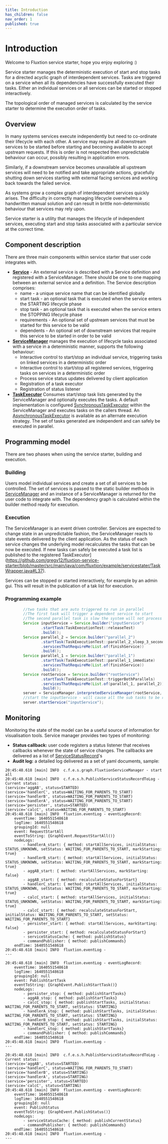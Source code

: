 ```yaml
---
title: Introduction
has_children: false
nav_order: 1
published: true
---
```


# Introduction
Welcome to Fluxtion service starter, hope you enjoy exploring :)

Service starter manages the deterministic execution of start and stop tasks for a directed acyclic graph of interdependent services. 
Tasks are triggered on a service when all its dependencies have successfully executed their tasks. Either an individual
services or all services can be started or stopped interactively. 

The topological order of managed services is calculated by the service starter to determine the execution order of tasks.

## Overview
In many systems services execute independently but need to co-ordinate their lifecycle with each other. A service
may require all downstream services to be started before starting and becoming available to accept upstream requests. If
this is order is not respected then unpredictable behaviour can occur, possibly resulting in application errors. 

Similarly, if a downstream service becomes unavailable all upstream services will need to be notified and take appropriate
actions, gracefully shutting down services starting with external facing services and working back towards the failed
service.

As systems grow a complex graph of interdependent services quickly arises. The difficulty in correctly managing
lifecycle overwhelms a handwritten manual solution and can result in brittle non-deterministic behaviour that services 
may rely upon. 

Service starter is a utility that manages the lifecycle of independent services, executing start and stop tasks 
associated with a particular service at the correct time.

## Component  description
There are three main components within service starter that user code integrates with.
- **[Service](https://github.com/gregv12/fluxtion-service-starter/blob/master/src/main/java/com/fluxtion/example/servicestater/Service.java#L20)** - 
  An external service is described with a Service definition and registered with a ServiceManager. There should be one 
to one mapping between an external service and a definition. The Service description comprises:
    - name - a unique service name that can be identified globally
    - start task - an optional task that is executed when the service enters the STARTING lifecycle phase
    - stop task - an optional task that is executed when the service enters the STOPPING lifecycle phase
    - requirements - An optional set of upstream services that must be started for this service to be valid 
    - dependents - An optional set of downstream services that require this service to be started in order to be valid
- **[ServiceManager](//github.com/gregv12/fluxtion-service-starter/blob/master/src/main/java/com/fluxtion/example/servicestater/ServiceManager.java)**
  manages the execution of lifecycle tasks associated with a service in a deterministic manner, supports the following behaviour:
    - Interactive control to start/stop an individual service, triggering tasks on linked services in a deterministic order
    - Interactive control to start/stop all registered services, triggering tasks on services in a deterministic order
    - Process service status updates delivered by client application
    - Registration of a task executor
    - Registration of status listener
- **[TaskExecutor](https://github.com/gregv12/fluxtion-service-starter/blob/master/src/main/java/com/fluxtion/example/servicestater/TaskWrapper.java#L37)** 
  Consumes start/stop task lists generated by the ServiceManager and optionally executes the tasks. A default implementation
  is configured [SynchronousTaskExecutor](https://github.com/gregv12/fluxtion-service-starter/blob/master/src/main/java/com/fluxtion/example/servicestater/helpers/SynchronousTaskExecutor.java)
  within the ServiceManager and executes tasks on the callers thread. An [AsynchronousTaskExecutor](https://github.com/gregv12/fluxtion-service-starter/blob/master/src/main/java/com/fluxtion/example/servicestater/helpers/ASynchronousTaskExecutor.java)
  is available as an alternate execution strategy. The set of tasks generated are independent and can safely be executed in
  parallel.

## Programming model
There are two phases when using the service starter, building and execution.
### Building
Users model individual services and create a set of all services to be controlled. The set of services is passed to the static builder methods in 
[ServiceManager](//github.com/gregv12/fluxtion-service-starter/blob/master/src/main/java/com/fluxtion/example/servicestater/ServiceManager.java)
  and an instance of a ServiceManager is returned for the user code to integrate with. The dependency graph is calculated 
within the builder method ready for execution.
### Execution
The ServiceManager is an event driven controller. Services are expected to change state in an unpredictable fashion, the 
ServiceManager reacts to state events delivered by the client application. As the status of each service changes the underlying model
recalculates the tasks that can be now be executed. If new tasks can safely be executed a task list is published to the
registered TaskExecutor](https://github.com/gregv12/fluxtion-service-starter/blob/master/src/main/java/com/fluxtion/example/servicestater/TaskWrapper.java#L37).

Services can be stopped or started interactively, for example by an admin gui. This will result in the publication of a 
tak list for execution.

### Programming example

```java
        //two tasks that are auto triggered to run in parallel
        //The first task will trigger a dependent service to start
        //The second parallel task is slow the system will not process the dependent start until both parallel tasks have completed
        Service inputService = Service.builder("inputService")
                .startTask(TaskExecutionTest::releaseTest)
                .build();
        Service parallel_2 = Service.builder("parallel_2")
                .startTask(TaskExecutionTest::parallel_2_sleep_3_seconds)
                .servicesThatRequireMe(List.of(finishService))
                .build();
        Service parallel_1 = Service.builder("parallel_1")
                .startTask(TaskExecutionTest::parallel_1_immediate)
                .servicesThatRequireMe(List.of(finishService))
                .build();
        Service rootService = Service.builder("rootService")
                .startTask(TaskExecutionTest::triggerBothParallels)
                .servicesThatRequireMe(List.of(parallel_1, parallel_2))
                .build();
        server = ServiceManager.interpretedServiceManager(rootService, parallel_1, parallel_2, inputService);
        //start the inputService - will cause all the sub tasks to be running before starting
        server.startService("inputService");

```

## Monitoring
Monitoring the state of the model can be a useful source of information for visualisation tools. Service manager provides
two types of monitoring:
- **Status callback:** user code registers a status listener that receives callbacks whenever the state of service changes. 
The callbacks are delivered as a list of 
[ServiceStatusRecord](//github.com/gregv12/fluxtion-service-starter/blob/master/src/main/java/com/fluxtion/example/servicestater/ServiceStatusRecord.java)'s
- **Audit log:** a detailed log delivered as a set of yaml documents, sample:
```text
20:45:48.618 [main] INFO  c.f.e.s.graph.FluxtionServiceManager - start all
20:45:48.618 [main] INFO  c.f.e.s.h.PublishServiceStatusRecordToLog - Current status:
(service='aggAB', status=STARTED)
(service='handlerC', status=WAITING_FOR_PARENTS_TO_START)
(service='handlerB', status=WAITING_FOR_PARENTS_TO_START)
(service='handlerA', status=WAITING_FOR_PARENTS_TO_START)
(service='persister', status=STARTED)
(service='calcC', status=WAITING_FOR_PARENTS_TO_START)
20:45:48.618 [main] INFO  fluxtion.eventLog - eventLogRecord: 
    eventTime: 1640551548618
    logTime: 1640551548618
    groupingId: null
    event: RequestStartAll
    eventToString: {GraphEvent.RequestStartAll()}
    nodeLogs: 
        - handlerA_start: { method: startAllServices, initialStatus: STATUS_UNKNOWN, setStatus: WAITING_FOR_PARENTS_TO_START, markStarting: true}
        - handlerB_start: { method: startAllServices, initialStatus: STATUS_UNKNOWN, setStatus: WAITING_FOR_PARENTS_TO_START, markStarting: true}
        - aggAB_start: { method: startAllServices, markStarting: false}
        - aggAB_start: { method: recalculateStatusForStart}
        - handlerC_start: { method: startAllServices, initialStatus: STATUS_UNKNOWN, setStatus: WAITING_FOR_PARENTS_TO_START, markStarting: true}
        - calcC_start: { method: startAllServices, initialStatus: STATUS_UNKNOWN, setStatus: WAITING_FOR_PARENTS_TO_START, markStarting: true}
        - calcC_start: { method: recalculateStatusForStart, initialStatus: WAITING_FOR_PARENTS_TO_START, setStatus: WAITING_FOR_PARENTS_TO_START}
        - persister_start: { method: startAllServices, markStarting: false}
        - persister_start: { method: recalculateStatusForStart}
        - serviceStatusCache: { method: publishStatus}
        - commandPublisher: { method: publishCommands}
    endTime: 1640551548618
20:45:48.618 [main] INFO  fluxtion.eventLog - 
---

20:45:48.618 [main] INFO  fluxtion.eventLog - eventLogRecord: 
    eventTime: 1640551548618
    logTime: 1640551548618
    groupingId: null
    event: PublishStartTask
    eventToString: {GraphEvent.PublishStartTask()}
    nodeLogs: 
        - persister_stop: { method: publishStartTasks}
        - aggAB_stop: { method: publishStartTasks}
        - calcC_stop: { method: publishStartTasks, initialStatus: WAITING_FOR_PARENTS_TO_START, setStatus: STARTING}
        - handlerA_stop: { method: publishStartTasks, initialStatus: WAITING_FOR_PARENTS_TO_START, setStatus: STARTING}
        - handlerB_stop: { method: publishStartTasks, initialStatus: WAITING_FOR_PARENTS_TO_START, setStatus: STARTING}
        - handlerC_stop: { method: publishStartTasks}
        - commandPublisher: { method: publishCommands}
    endTime: 1640551548618
20:45:48.618 [main] INFO  fluxtion.eventLog - 
---

20:45:48.618 [main] INFO  c.f.e.s.h.PublishServiceStatusRecordToLog - Current status:
(service='aggAB', status=STARTED)
(service='handlerC', status=WAITING_FOR_PARENTS_TO_START)
(service='handlerB', status=STARTING)
(service='handlerA', status=STARTING)
(service='persister', status=STARTED)
(service='calcC', status=STARTING)
20:45:48.618 [main] INFO  fluxtion.eventLog - eventLogRecord: 
    eventTime: 1640551548618
    logTime: 1640551548618
    groupingId: null
    event: PublishStatus
    eventToString: {GraphEvent.PublishStatus()}
    nodeLogs: 
        - serviceStatusCache: { method: publishCurrentStatus}
        - commandPublisher: { method: publishCommands}
    endTime: 1640551548618
20:45:48.618 [main] INFO  fluxtion.eventLog - 
---
```


